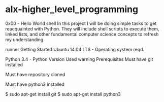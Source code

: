 # alx-higher_level_programming
0x00 - Hello World shell
In this project I will be doing simple tasks to get reacquainted with Python. They will include shell scripts to execute them, linked lists, and other fundamental computer science concepts to refresh my understanding.

runner Getting Started
Ubuntu 14.04 LTS - Operating system reqd.

Python 3.4 - Python Version Used
warning Prerequisites
Must have git installed

Must have repository cloned

Must have python3 installed

$ sudo apt-get install git $ sudo apt-get install python3

